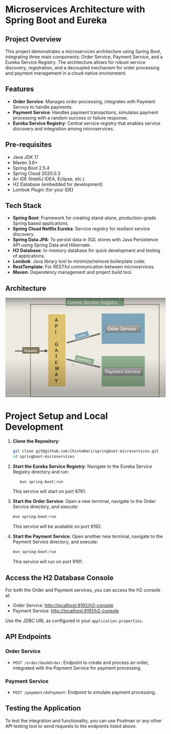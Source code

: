 # Microservices Architecture with Spring Boot and Eureka

## Project Overview

This project demonstrates a microservices architecture using Spring Boot, integrating three main components: Order Service, Payment Service, and a Eureka Service Registry. The architecture allows for robust service discovery, registration, and a decoupled mechanism for order processing and payment management in a cloud-native environment.

## Features

- **Order Service**: Manages order processing, integrates with Payment Service to handle payments.
- **Payment Service**: Handles payment transactions, simulates payment processing with a random success or failure response.
- **Eureka Service Registry**: Central service registry that enables service discovery and integration among microservices.

## Pre-requisites

- Java JDK 17
- Maven 3.6+
- Spring Boot 2.5.4
- Spring Cloud 2020.0.3
- An IDE (IntelliJ IDEA, Eclipse, etc.)
- H2 Database (embedded for development)
- Lombok Plugin (for your IDE)

## Tech Stack

- **Spring Boot**: Framework for creating stand-alone, production-grade Spring based applications.
- **Spring Cloud Netflix Eureka**: Service registry for resilient service discovery.
- **Spring Data JPA**: To persist data in SQL stores with Java Persistence API using Spring Data and Hibernate.
- **H2 Database**: In-memory database for quick development and testing of applications.
- **Lombok**: Java library tool to minimize/remove boilerplate code.
- **RestTemplate**: For RESTful communication between microservices.
- **Maven**: Dependency management and project build tool.

## Architecture

![Architecture Diagram](images/Architecture.jpg)


# Project Setup and Local Development

1. **Clone the Repository**:

    ```bash
    git clone git@github.com:ChintaHari/springboot-microservices.git
    cd springboot-microservices
    ```
2. **Start the Eureka Service Registry**:
    Navigate to the Eureka Service Registry directory and run:

    ```bash
       mvn spring-boot:run
    ```
    
    This service will start on port 8761.

3. **Start the Order Service**:
    Open a new terminal, navigate to the Order Service directory, and execute:

    ```bash
    mvn spring-boot:run
    ```
    
    This service will be available on port 9192.

4. **Start the Payment Service**:
    Open another new terminal, navigate to the Payment Service directory, and execute:

    ```bash
    mvn spring-boot:run
    ```
    
    This service will run on port 9191.

## Access the H2 Database Console

For both the Order and Payment services, you can access the H2 console at:

- Order Service: [http://localhost:9192/h2-console](http://localhost:9192/h2-console)
- Payment Service: [http://localhost:9191/h2-console](http://localhost:9191/h2-console)

Use the JDBC URL as configured in your `application.properties`.

## API Endpoints

### Order Service

- `POST /order/bookOrder`: Endpoint to create and process an order, integrated with the Payment Service for payment processing.

### Payment Service

- `POST /payment/doPayment`: Endpoint to simulate payment processing.

## Testing the Application

To test the integration and functionality, you can use Postman or any other API testing tool to send requests to the endpoints listed above.


